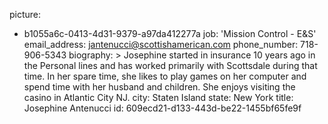 picture:
  - b1055a6c-0413-4d31-9379-a97da412277a
job: 'Mission Control - E&S'
email_address: jantenucci@scottishamerican.com
phone_number: 718-906-5343
biography: >
  Josephine started in insurance 10 years ago in the Personal lines and has worked primarily with
  Scottsdale during that time. In her spare time, she likes to play games on her computer and spend
  time with her husband and children. She enjoys visiting the casino in Atlantic City NJ.
city: Staten Island
state: New York
title: Josephine Antenucci
id: 609ecd21-d133-443d-be22-1455bf65fe9f
